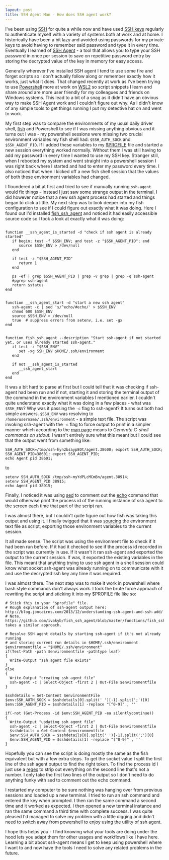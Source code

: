 ```yaml
---
layout: post
title: SSH Agent Man - How does SSH agent work?
---
```


I've been using [SSH](https://www.atlassian.com/git) for quite a while now and have used [SSH keys](https://www.atlassian.com/git/tutorials/git-ssh) regularly to authenticate myself with
a variety of systems both at work and at home. I historically have been a bit lazy and avoided using passwords 
for my private keys to avoid having to remember said password and type it in every time. Eventually I learned 
of [SSH Agent](https://en.wikipedia.org/wiki/Ssh-agent) - a tool that allows you to type your SSH password in once per session to save on repetitive password entry by storing the decrypted value of the key in memory for easy access.

Generally wherever I've installed SSH agent I tend to use some fire and forget scripts so I don't actually follow along or remember exactly how it works, just what it does. That changed recently at work as I've been trying to use [Powershell](https://github.com/PowerShell/PowerShell) more at work on [WSL2](https://en.wikipedia.org/wiki/Windows_Subsystem_for_Linux) so script snippets I learn and share around are more user friendly for my colleagues and friends on Windows systems. This lead to a bit of a snag as it didn't have an obvious way to make SSH Agent work and I couldn't figure out why. As I didn't know of any simple tools to 
get things running I put my detective hat on and went to work.

My first step was to compare the environments of my usual daily driver shell, [fish](https://fishshell.com/) and Powershell to see if I was missing anything obvious and it turns out I was - my powershell sessions were missing two crucial environment variables my fish shell had: `$SSH_AUTH_SOCK` and `$SSH_AGENT_PID`. If I added 
these variables to my [$PROFILE](https://docs.microsoft.com/en-us/powershell/module/microsoft.powershell.core/about/about_profiles?view=powershell-7.2#the-profile-variable) file and started a new session everything worked normally. Without them I was still having to add my password in every time I wanted to use my SSH key. Stranger still, when I rebooted my system and went straight into a powershell session I was right back where I started and had to enter my password every time. I also noticed that when I kicked off a new fish shell session that the values of both these environment variables had changed.

I floundered a bit at first and tried to see if manually running `ssh-agent` would fix things - instead I just saw some strange output in the terminal. I did however notice that a new ssh agent process had started and things began to click a little. My next step was to look deeper into my fish configuration to see if I could figure out exactly what it was doing. Here I found out I'd installed [fish_ssh_agent](https://github.com/ivakyb/fish_ssh_agent) and noticed it had easily accessible source code so I took a look at exactly what it was doing:

```

function __ssh_agent_is_started -d "check if ssh agent is already started"
   if begin; test -f $SSH_ENV; and test -z "$SSH_AGENT_PID"; end
      source $SSH_ENV > /dev/null
   end

   if test -z "$SSH_AGENT_PID"
      return 1
   end

   ps -ef | grep $SSH_AGENT_PID | grep -v grep | grep -q ssh-agent
   #pgrep ssh-agent
   return $status
end


function __ssh_agent_start -d "start a new ssh agent"
   ssh-agent -c | sed 's/^echo/#echo/' > $SSH_ENV
   chmod 600 $SSH_ENV
   source $SSH_ENV > /dev/null
   true  # suppress errors from setenv, i.e. set -gx
end


function fish_ssh_agent --description "Start ssh-agent if not started yet, or uses already started ssh-agent."
   if test -z "$SSH_ENV"
      set -xg SSH_ENV $HOME/.ssh/environment
   end

   if not __ssh_agent_is_started
      __ssh_agent_start
   end
end

```

It was a bit hard to parse at first but I could tell that it was checking if ssh-agent had been run and if not, starting it and storing the terminal output of the command in the environment variables I mentioned earlier. I couldn't quite understand exactly what it was doing in a few places - what was `$SSH_ENV`? Why was it passing the `-c` flag to ssh-agent? It turns out both had simple answers. `$SSH_ENV` was resolving to `/home/username/.ssh/environment` - a simple text file. The script was invoking ssh-agent with the `-c` flag to force output to print in a simpler manner which according to the [man page](https://en.wikipedia.org/wiki/Man_page) means to _Generate C-shell commands on stdout._ I wasn't entirely sure what this meant but I could see that the output went from something like:

```
SSH_AUTH_SOCK=/tmp/ssh-hyn2bsayp8Ot/agent.38600; export SSH_AUTH_SOCK;
SSH_AGENT_PID=38601; export SSH_AGENT_PID;
echo Agent pid 38601;
```

to

```
setenv SSH_AUTH_SOCK /tmp/ssh-myYdPLcMCmBn/agent.38914;
setenv SSH_AGENT_PID 38915;
echo Agent pid 38915;
```

Finally, I noticed it was using [sed](https://en.wikipedia.org/wiki/Sed) to comment out the [echo](https://en.wikipedia.org/wiki/Echo_(command)) command that would otherwise print the process id of the running instance of ssh agent to the screen each time that part of the script ran.

I was almost there, but I couldn't quite figure out how fish was taking this output and using it. I finally twigged that it was [sourcing](https://superuser.com/questions/46139/what-does-source-do) the environment text file as script, exporting those environment variables to the current session.

It all made sense. The script was using the environment file to check if it had been run before. If it had it checked to see if the process id recorded in the script was currently in use. If it wasn't it ran ssh-agent and exported the output to the current session. If was, it exported the existing variables in the file. This meant that anything trying to use ssh agent in a shell session could know what socket ssh-agent was already running on to communicate with it and use the decrypted ssh key any time it was required.

I was almost there. The next step was to make it work in powershell where bash style commands don't always work. I took the brute force approach of rewriting the script and sticking it into my $PROFILE file like so:

```
# Stick this in your "$profile" file.
# Rough explanation of ssh-agent output here: http://blog.joncairns.com/2013/12/understanding-ssh-agent-and-ssh-add/
# Note, https://github.com/ivakyb/fish_ssh_agent/blob/master/functions/fish_ssh_agent.fish takes a similar approach.

# Resolve SSH agent details by starting ssh-agent if it's not already running
# and storing current run details in $HOME/.ssh/environment
$environmentfile = "$HOME/.ssh/environment"
if(Test-Path -path $environmentfile -pathtype leaf)
{
  Write-Output "ssh agent file exists"
}
else
{
  Write-Output "creating ssh agent file"
  ssh-agent -c | Select-Object -first 2 | Out-File $environmentfile
}

$sshdetails = Get-Content $environmentFile
$env:SSH_AUTH_SOCK = $sshdetails[0].split(' ')[-1].split(';')[0]
$env:SSH_AGENT_PID = $sshdetails[1] -replace "[^0-9]" , ''

if(-not (Get-Process -id $env:SSH_AGENT_PID -ea silentlycontinue))
{
  Write-Output "updating ssh agent file"
  ssh-agent -c | Select-Object -first 2 | Out-File $environmentfile
  $sshdetails = Get-Content $environmentfile
  $env:SSH_AUTH_SOCK = $sshdetails[0].split(' ')[-1].split(';')[0]
  $env:SSH_AGENT_PID = $sshdetails[1] -replace "[^0-9]" , ''
}
```

Hopefully you can see the script is doing mostly the same as the fish equivalent but with a few extra steps. To get the socket value I split the first line of the ssh agent output to find the right token. To find the process id I just use a [regex](https://en.wikipedia.org/wiki/Regular_expression) to strip out everything on the second line that's not a number. I only take the first two lines of the output so I don't need to do anything funky with sed to comment out the echo command.

I restarted my computer to be sure nothing was hanging over from previous sessions and loaded up a new terminal. I tried to run an ssh command and entered the key when prompted. I then ran the same command a second time and it worked as expected. I then opened a new terminal instance and ran the same command a third time with complete success. I was quite pleased I'd managed to solve my problem with a little digging and didn't need to switch away from powershell to enjoy using the utility of ssh agent.

I hope this helps you - I find knowing what your tools are doing under the hood lets you adapt them for other usages and workflows like I have here. Learning a bit about ssh-agent means I get to keep using powershell where I want to and now have the tools I need to solve any related problems in the future. 

